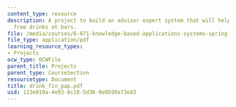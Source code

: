 ```yaml
---
content_type: resource
description: A project to build an advisor expert system that will help women get
  free drinks at bars.
file: /media/courses/6-871-knowledge-based-applications-systems-spring-2005/113e010a4e938c185d360e0598a73e83_drink_fin_pap.pdf
file_type: application/pdf
learning_resource_types:
- Projects
ocw_type: OCWFile
parent_title: Projects
parent_type: CourseSection
resourcetype: Document
title: drink_fin_pap.pdf
uid: 113e010a-4e93-8c18-5d36-0e0598a73e83
---
```

